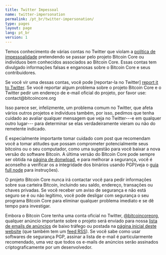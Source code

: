 ```yaml
---
title: Twitter Impessoal
name: twitter-impersonation
permalink: /pt_br/twitter-impersonation/
type: pages
layout: page
lang: pt_br
version: 1
---
```

Temos conhecimento de várias contas no Twitter que violam a
[política de impessoalidade][Twitter's Impersonation Policy] pretendendo
se passar pelo projeto Bitcoin Core ou indivíduos bem conhecidos associados
 ao Bitcoin Core.  Essas contas tem divulgado informações falsas e enganosas
 sobre o Bitcoin Core e seus contribuidores.

Se você vir uma dessas contas, você pode [reportar-la no Twitter]
[report it to Twitter].  Se você reportar algum problema sobre o projeto
Bitcoin Core e o Twitter pedir um endereço de e-mail oficial do projeto,
por favor use: contact<span style="display:none"></span>@bitcoincore.org


Isso parece ser, infelizmente, um problema comum no Twitter, que afeta vários
outros projetos e indivíduos também, por isso, pedimos que tenha cuidado ao
avaliar qualquer mensagem que veja no Twitter---e em qualquer outro lugar---
para determinar se elas verdadeiramente vieram ou não do remetente indicado.

É especialmente importante tomar cuidado com post que recomendam você
a tomar atitudes que possam comprometer potencialmente seus bitcoins ou
o seu computador, como uma sugestão para você baixar a nova versão do software
Bitcoin. A última versão do Bitcoin Core pode sempre ser obtida na
[página de donwload][download page], e para melhorar a segurança, você
é aconselho a verificar os a integridade dos binários usando PGP(veja o
[guia full node][full node guide] para instruções).


O projeto Bitcoin Core nunca irá contactar você para pedir informações
sobre sua carteira Bitcoin, incluindo seu saldo, endereço, transações ou
chaves privadas. Se você receber um aviso de segurança e não está seguro
se é ou não legítimo, você pode desligar com segurança o seu programa
Bitcoin Core para eliminar qualquer problema imediato e se dê tempo para
investigar.


Embora o Bitcoin Core tenha uma conta oficial no Twitter, [@bitcoincoreorg][],
qualquer anúncio importante sobre o projeto será enviado para nossa
[lista de emails de anúncios][announcements mailing list] de baixo tráfego ou
postada na [página inicial deste website][front page of this website] (que
também tem um [feed RSS][RSS feed]).  Se você sabe como usar softwares de
segurança PGP, assinar a lista de e-mail é particularmente recomendado, uma vez
 que todos os e-mails de anúncios serão assinados criptograficamente por um
 desenvolvedor.


[Twitter's Impersonation Policy]: https://support.twitter.com/articles/18366#
[report it to Twitter]: https://support.twitter.com/forms/impersonation
[@bitcoincoreorg]: https://twitter.com/bitcoincoreorg
[announcements mailing list]: /pt_br/list/announcements/join/
[front page of this website]: /
[RSS feed]: /pt_br/rss.xml
[download page]: /pt_br/download
[full node guide]: https://bitcoin.org/pt_br/full-node
